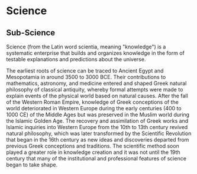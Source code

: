# Science

## Sub-Science

Science (from the Latin word scientia, meaning "knowledge") is a systematic enterprise that builds and organizes knowledge in the form of testable explanations and predictions about the universe.

The earliest roots of science can be traced to Ancient Egypt and Mesopotamia in around 3500 to 3000 BCE. Their contributions to mathematics, astronomy, and medicine entered and shaped Greek natural philosophy of classical antiquity, whereby formal attempts were made to explain events of the physical world based on natural causes. After the fall of the Western Roman Empire, knowledge of Greek conceptions of the world deteriorated in Western Europe during the early centuries (400 to 1000 CE) of the Middle Ages but was preserved in the Muslim world during the Islamic Golden Age. The recovery and assimilation of Greek works and Islamic inquiries into Western Europe from the 10th to 13th century revived natural philosophy, which was later transformed by the Scientific Revolution that began in the 16th century as new ideas and discoveries departed from previous Greek conceptions and traditions. The scientific method soon played a greater role in knowledge creation and it was not until the 19th century that many of the institutional and professional features of science began to take shape.
